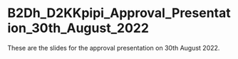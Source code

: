 # B2Dh_D2KKpipi_Approval_Presentation_30th_August_2022
These are the slides for the approval presentation on 30th August 2022.
